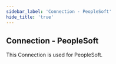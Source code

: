 ```yaml
---
sidebar_label: 'Connection - PeopleSoft'
hide_title: 'true'
---
```


## Connection - PeopleSoft

This Connection is used for PeopleSoft.